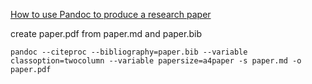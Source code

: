 [How to use Pandoc to produce a research paper](https://opensource.com/article/18/9/pandoc-research-paper)

create paper.pdf from paper.md and paper.bib
```
pandoc --citeproc --bibliography=paper.bib --variable classoption=twocolumn --variable papersize=a4paper -s paper.md -o paper.pdf
```